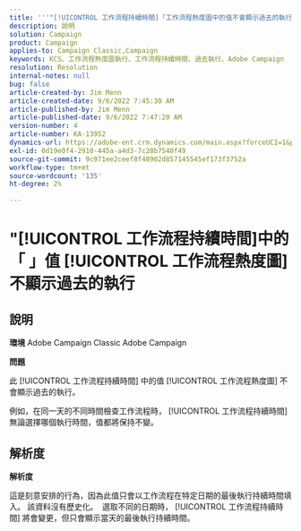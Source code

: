 ```yaml
---
title: '''"[!UICONTROL 工作流程持續時間]「工作流程熱度圖中的值不會顯示過去的執行」'
description: 說明
solution: Campaign
product: Campaign
applies-to: Campaign Classic,Campaign
keywords: KCS、工作流程熱度圖執行、工作流程持續時間、過去執行、Adobe Campaign
resolution: Resolution
internal-notes: null
bug: false
article-created-by: Jim Menn
article-created-date: 9/6/2022 7:45:30 AM
article-published-by: Jim Menn
article-published-date: 9/6/2022 7:47:20 AM
version-number: 4
article-number: KA-13952
dynamics-url: https://adobe-ent.crm.dynamics.com/main.aspx?forceUCI=1&pagetype=entityrecord&etn=knowledgearticle&id=026920e0-b72d-ed11-9db1-0022480866ad
exl-id: 0d19e0f4-2910-445a-a4d3-7c28b7540f49
source-git-commit: 9c971ee2ceef8f48902d857145545ef173f3752a
workflow-type: tm+mt
source-wordcount: '135'
ht-degree: 2%

---
```


# &quot;[!UICONTROL 工作流程持續時間]中的「 」值 [!UICONTROL 工作流程熱度圖] 不顯示過去的執行

## 說明


<b>環境</b>
Adobe Campaign Classic Adobe Campaign

<b>問題</b>

此 [!UICONTROL 工作流程持續時間] 中的值 [!UICONTROL 工作流程熱度圖] 不會顯示過去的執行。

例如，在同一天的不同時間檢查工作流程時， [!UICONTROL 工作流程持續時間] 無論選擇哪個執行時間，值都將保持不變。


## 解析度


<b>解析度</b>

這是刻意安排的行為，因為此值只會以工作流程在特定日期的最後執行持續時間填入。
該資料沒有歷史化。 
選取不同的日期時， [!UICONTROL 工作流程持續時間] 將會變更，但只會顯示當天的最後執行持續時間。
